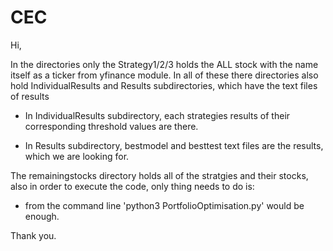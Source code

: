 # CEC

Hi, 

In the directories only the Strategy1/2/3 holds the ALL stock with the name itself as a ticker from yfinance module. In all of these there directories also hold 
IndividualResults and Results subdirectories, which have the text files of results

* In IndividualResults subdirectory, each strategies results of their corresponding threshold values are there. 

* In Results subdirectory, bestmodel and besttest text files are the results, which we are looking for.

The remainingstocks directory holds all of the stratgies and their stocks, also in order to execute the code, only thing needs to do is:
- from the command line 'python3 PortfolioOptimisation.py' would be enough.

Thank you.
